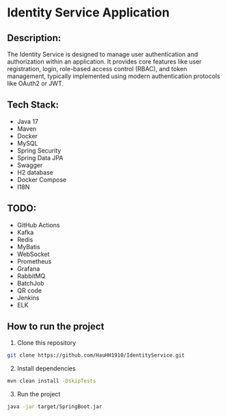 # Identity Service Application
## Description:
The Identity Service is designed to manage user authentication and authorization within an application. It provides core features like user registration, login, role-based access control (RBAC), and token management, typically implemented using modern authentication protocols like OAuth2 or JWT.
## Tech Stack:

- Java 17
- Maven
- Docker
- MySQL
- Spring Security
- Spring Data JPA
- Swagger
- H2 database
- Docker Compose
- I18N

## TODO:
- GitHub Actions
- Kafka
- Redis
- MyBatis
- WebSocket
- Prometheus
- Grafana
- RabbitMQ
- BatchJob
- QR code
- Jenkins
- ELK 

## How to run the project
1. Clone this repository
```bash
git clone https://github.com/HauHH1910/IdentityService.git
```
2. Install dependencies

```bash
mvn clean install -DskipTests 
```

3. Run the project
```bash
java -jar target/SpringBoot.jar 
```


